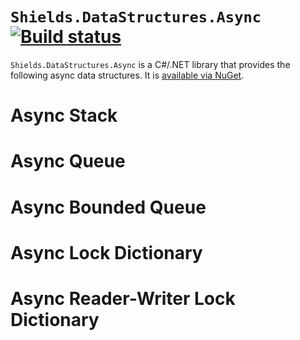 # `Shields.DataStructures.Async` [![Build status](https://ci.appveyor.com/api/projects/status/tlisbau4su4tt2sl/branch/master?svg=true)](https://ci.appveyor.com/project/timothy-shields/async-data-structures/branch/master)

`Shields.DataStructures.Async` is a C#/.NET library that provides the following async data structures. It is [available via NuGet](https://www.nuget.org/packages/Shields.DataStructures.Async/).

# Async Stack

# Async Queue

# Async Bounded Queue

# Async Lock Dictionary

# Async Reader-Writer Lock Dictionary

